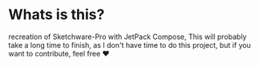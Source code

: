 # Whats is this?

recreation of Sketchware-Pro with JetPack Compose,
This will probably take a long time to finish, as I don't have time to do this project, but if you want to contribute, feel free ❤️